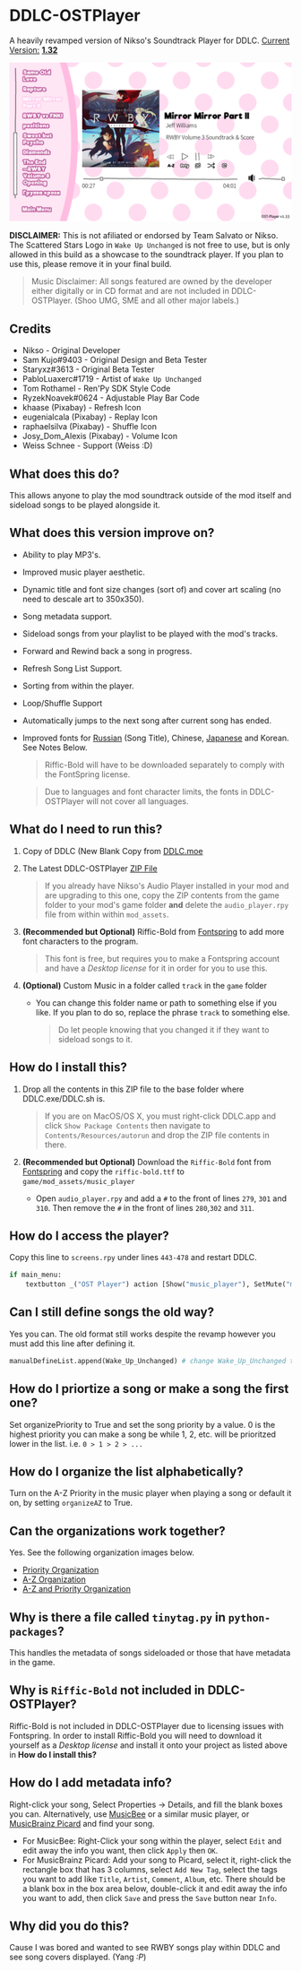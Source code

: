 # DDLC-OSTPlayer
A heavily revamped version of Nikso's Soundtrack Player for DDLC. <u>Current Version:</u> [**1.32**](https://github.com/GanstaKingofSA/DDLC-OSTPlayer/releases/latest)

![Sample preview](assets/screenshot0016.png)

**DISCLAIMER:** This is not afiliated or endorsed by Team Salvato or Nikso. The Scattered Stars Logo in `Wake Up Unchanged` is not free to use, but is only allowed in this build as a showcase to the soundtrack player. If you plan to use this, please remove it in your final build.

> Music Disclaimer: All songs featured are owned by the developer either digitally or in CD format and are not included in DDLC-OSTPlayer. (Shoo UMG, SME and all other major labels.)

## Credits
* Nikso - Original Developer
* Sam Kujo#9403 - Original Design and Beta Tester
* Staryxz#3613 - Original Beta Tester
* PabloLuaxerc#1719 - Artist of `Wake Up Unchanged`
* Tom Rothamel - Ren'Py SDK Style Code
* RyzekNoavek#0624 - Adjustable Play Bar Code
* khaase (Pixabay) - Refresh Icon
* eugenialcala (Pixabay) - Replay Icon
* raphaelsilva (Pixabay) - Shuffle Icon
* Josy_Dom_Alexis (Pixabay) - Volume Icon
* Weiss Schnee - Support (Weiss :D)

## What does this do?
This allows anyone to play the mod soundtrack outside of the mod itself and sideload songs to be played alongside it.

## What does this version improve on?
- Ability to play MP3's.
- Improved music player aesthetic.
- Dynamic title and font size changes (sort of) and cover art scaling (no need to descale art to 350x350).
- Song metadata support.
- Sideload songs from your playlist to be played with the mod's tracks.
- Forward and Rewind back a song in progress.
- Refresh Song List Support.
- Sorting from within the player.
- Loop/Shuffle Support
- Automatically jumps to the next song after current song has ended.
- Improved fonts for [Russian](assets/screenshot0017.png) (Song Title), Chinese, [Japanese](assets/screenshot0021.png) and Korean. See Notes Below.
  > Riffic-Bold will have to be downloaded separately to comply with the FontSpring license.
 
  > Due to languages and font character limits, the fonts in DDLC-OSTPlayer will not cover all languages. 

## What do I need to run this?
1. Copy of DDLC (New Blank Copy from [DDLC.moe](https://ddlc.moe)
2. The Latest DDLC-OSTPlayer [ZIP File](https://github.com/GanstaKingofSA/DDLC-OSTPlayer/releases/latest)
    > If you already have Nikso's Audio Player installed in your mod and are upgrading to this one, copy the ZIP contents from the game folder to your mod's game folder **and** delete the `audio_player.rpy` file from within within `mod_assets`.
3. **(Recommended but Optional)** Riffic-Bold from [Fontspring](https://www.fontspring.com/fonts/inky-type/riffic/riffic-bold) to add more font characters to the program.
    > This font is free, but requires you to make a Fontspring account and have a *Desktop license* for it in order for you to use this.

4. **(Optional)** Custom Music in a folder called `track` in the `game` folder
    * You can change this folder name or path to something else if you like. If you plan to do so, replace the phrase `track` to something else.
      > Do let people knowing that you changed it if they want to sideload songs to it.

## How do I install this?
1. Drop all the contents in this ZIP file to the base folder where DDLC.exe/DDLC.sh is.
    > If you are on MacOS/OS X, you must right-click DDLC.app and click `Show Package Contents` then navigate to `Contents/Resources/autorun` and drop the ZIP file contents in there.

2. **(Recommended but Optional)** Download the `Riffic-Bold` font from [Fontspring](https://www.fontspring.com/fonts/inky-type/riffic/riffic-bold) and copy the `riffic-bold.ttf` to `game/mod_assets/music_player`
    
    - Open `audio_player.rpy` and add a `#` to the front of lines `279`, `301` and `310`. Then remove the `#` in the front of lines `280`,`302` and `311`.

## How do I access the player?
Copy this line to `screens.rpy` under lines `443-478` and restart DDLC.
```python
if main_menu:
    textbutton _("OST Player") action [Show("music_player"), SetMute("music", True), SetMute("music_player_mixer", False), SetVariable("current_soundtrack", False), If(renpy.game.preferences.mute.get("music", False), true=SetVariable("music_was_muted_before_soundtrack_player_opened", True), false=SetVariable("music_was_muted_before_soundtrack_player_opened", False)), Function(refresh_list)]
```

## Can I still define songs the old way?
Yes you can. The old format still works despite the revamp however you must add this line after defining it.
```python
manualDefineList.append(Wake_Up_Unchanged) # change Wake_Up_Unchanged to your song variable
```

## How do I priortize a song or make a song the first one?
Set organizePriority to True and set the song priority by a value. 0 is the highest priority you can make a song be while 1, 2, etc. will be prioritzed lower in the list. i.e. `0 > 1 > 2 > ...`

## How do I organize the list alphabetically?
Turn on the A-Z Priority in the music player when playing a song or default it on, by setting `organizeAZ` to True.

## Can the organizations work together?
Yes. See the following organization images below.

* [Priority Organization](assets/screenshot0023.png)
* [A-Z Organization](assets/screenshot0021.png)
* [A-Z and Priority Organization](assets/screenshot0022.png)

## Why is there a file called `tinytag.py` in `python-packages`?
This handles the metadata of songs sideloaded or those that have metadata in the game.

## Why is `Riffic-Bold` not included in DDLC-OSTPlayer?
Riffic-Bold is not included in DDLC-OSTPlayer due to licensing issues with Fontspring. In order to install Riffic-Bold you will need to download it yourself as a *Desktop license* and install it onto your project as listed above in **How do I install this?**

## How do I add metadata info?
Right-click your song, Select Properties -> Details, and fill the blank boxes you can.
Alternatively, use [MusicBee](https://www.getmusicbee.com/) or a similar music player, or [MusicBrainz Picard](https://picard.musicbrainz.org/) and find your song.
  * For MusicBee: Right-Click your song within the player, select `Edit` and edit away the info you want, then click `Apply` then `OK`.
  * For MusicBrainz Picard: Add your song to Picard, select it, right-click the rectangle box that has 3 columns, select `Add New Tag`, select the tags you want to add like `Title`, `Artist`, `Comment`, `Album`, etc. There should be a blank box in the box area below, double-click it and edit away the info you want to add, then click `Save` and press the `Save` button near `Info`.

## Why did you do this?
Cause I was bored and wanted to see RWBY songs play within DDLC and see song covers displayed. (Yang *:P*)
